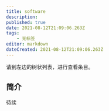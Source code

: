 ```yaml
---
title: software
description: 
published: true
date: 2021-08-12T21:09:06.263Z
tags:
    - 无标签
editor: markdown
dateCreated: 2021-08-12T21:09:06.263Z
---
```


请到左边的树状列表，进行查看条目。

## 简介

待续
